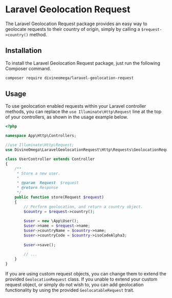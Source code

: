# Laravel Geolocation Request

The Laravel Geolocation Request package provides an easy
way to geolocate requests to their country of origin, simply
by calling a `$request->country()` method.

## Installation

To install the Laravel Geolocation Request package, just
run the following Composer command.

```bash
composer require divineomega/laravel-geolocation-request
``` 

## Usage

To use geolocation enabled requests within your Laravel controller 
methods, you can replace the `use Illuminate\Http\Request` line 
at the top of your controllers, as shown in the usage example below.

```php
<?php

namespace App\Http\Controllers;

//use Illuminate\Http\Request;
use DivineOmega\LaravelGeolocationRequest\Http\Requests\GeolocationRequest as Request;

class UserController extends Controller
{
    /**
     * Store a new user.
     *
     * @param  Request  $request
     * @return Response
     */
    public function store(Request $request)
    {
        // Perform geolocation, and return a country object.
        $country = $request->country();
        
        $user = new \App\User();
        $user->name = $request->name;
        $user->countryName = $country->name;
        $user->countryCode = $country->isoCodeAlpha3;
        
        $user->save();
        
        // ...
    }
}
```

If you are using custom request objects, you can
change them to extend the provided `GeolocationRequest` class.
If you unable to extend your custom request object, or 
simply do not wish to, you can add geolocation functionality
by using the provided `GeolocatableRequest` trait.